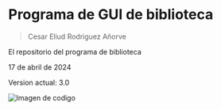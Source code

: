 # Programa de GUI de biblioteca 

> Cesar Eliud Rodriguez Añorve

El repositorio del programa de biblioteca

17 de abril de 2024

Version actual: 3.0

![Imagen de codigo](https://images.unsplash.com/photo-1587620962725-abab7fe55159?q=80&w=1631&auto=format&fit=crop&ixlib=rb-4.0.3&ixid=M3wxMjA3fDB8MHxwaG90by1wYWdlfHx8fGVufDB8fHx8fA%3D%3D)